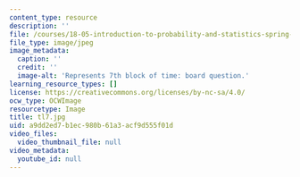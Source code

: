 ```yaml
---
content_type: resource
description: ''
file: /courses/18-05-introduction-to-probability-and-statistics-spring-2014/a9dd2ed7b1ec980b61a3acf9d555f01d_tl7.jpg
file_type: image/jpeg
image_metadata:
  caption: ''
  credit: ''
  image-alt: 'Represents 7th block of time: board question.'
learning_resource_types: []
license: https://creativecommons.org/licenses/by-nc-sa/4.0/
ocw_type: OCWImage
resourcetype: Image
title: tl7.jpg
uid: a9dd2ed7-b1ec-980b-61a3-acf9d555f01d
video_files:
  video_thumbnail_file: null
video_metadata:
  youtube_id: null
---
```

